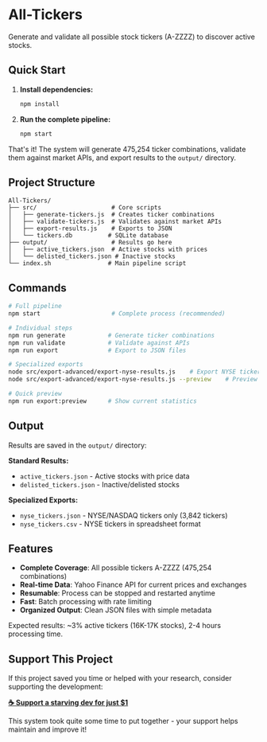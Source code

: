 # All-Tickers

Generate and validate all possible stock tickers (A-ZZZZ) to discover active stocks.

## Quick Start

1. **Install dependencies:**
   ```bash
   npm install
   ```

2. **Run the complete pipeline:**
   ```bash
   npm start
   ```

That's it! The system will generate 475,254 ticker combinations, validate them against market APIs, and export results to the `output/` directory.

## Project Structure

```
All-Tickers/
├── src/                     # Core scripts
│   ├── generate-tickers.js  # Creates ticker combinations
│   ├── validate-tickers.js  # Validates against market APIs
│   ├── export-results.js    # Exports to JSON
│   └── tickers.db          # SQLite database
├── output/                  # Results go here
│   ├── active_tickers.json  # Active stocks with prices
│   └── delisted_tickers.json # Inactive stocks
└── index.sh                # Main pipeline script
```

## Commands

```bash
# Full pipeline
npm start                    # Complete process (recommended)

# Individual steps
npm run generate            # Generate ticker combinations
npm run validate            # Validate against APIs
npm run export              # Export to JSON files

# Specialized exports
node src/export-advanced/export-nyse-results.js    # Export NYSE tickers only
node src/export-advanced/export-nyse-results.js --preview    # Preview NYSE data

# Quick preview
npm run export:preview      # Show current statistics
```

## Output

Results are saved in the `output/` directory:

**Standard Results:**
- `active_tickers.json` - Active stocks with price data  
- `delisted_tickers.json` - Inactive/delisted stocks

**Specialized Exports:**
- `nyse_tickers.json` - NYSE/NASDAQ tickers only (3,842 tickers)
- `nyse_tickers.csv` - NYSE tickers in spreadsheet format

## Features

- **Complete Coverage**: All possible tickers A-ZZZZ (475,254 combinations)
- **Real-time Data**: Yahoo Finance API for current prices and exchanges
- **Resumable**: Process can be stopped and restarted anytime
- **Fast**: Batch processing with rate limiting
- **Organized Output**: Clean JSON files with simple metadata

Expected results: ~3% active tickers (16K-17K stocks), 2-4 hours processing time.

## Support This Project

If this project saved you time or helped with your research, consider supporting the development:

**[☕ Support a starving dev for just $1 ](https://givemicahmoney.com)**

This system took quite some time to put together - your support helps maintain and improve it!
